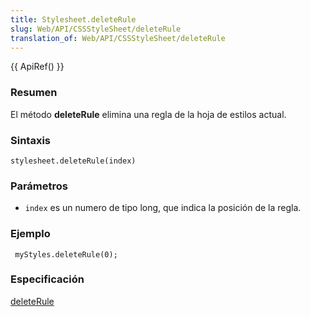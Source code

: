 ```yaml
---
title: Stylesheet.deleteRule
slug: Web/API/CSSStyleSheet/deleteRule
translation_of: Web/API/CSSStyleSheet/deleteRule
---
```

{{ ApiRef() }}

### Resumen

El método **deleteRule** elimina una regla de la hoja de estilos actual.

### Sintaxis

```
stylesheet.deleteRule(index)
```

### Parámetros

- `index` es un numero de tipo long, que indica la posición de la regla.

### Ejemplo

```
 myStyles.deleteRule(0);
```

### Especificación

[deleteRule](http://www.w3.org/TR/2000/REC-DOM-Level-2-Style-20001113/css.html#CSS-CSSStyleSheet-deleteRule)
